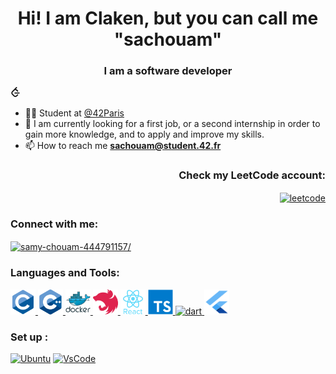 <h1 align="center">Hi! I am Claken, but you can call me "sachouam"</h1>
<h3 align="center">I am a software developer</h3>
<svg xmlns="http://www.w3.org/2000/svg" width="16" height="16" fill="currentColor" class="bi bi-caret-down" viewBox="0 0 32 32">
<path d="M21.469 23.907l-3.595 3.473c-0.624 0.625-1.484 0.885-2.432 0.885s-1.807-0.26-2.432-0.885l-5.776-5.812c-0.62-0.625-0.937-1.537-0.937-2.485 0-0.952 0.317-1.812 0.937-2.432l5.76-5.844c0.62-0.619 1.5-0.859 2.448-0.859s1.808 0.26 2.432 0.885l3.595 3.473c0.687 0.688 1.823 0.663 2.536-0.052 0.708-0.713 0.735-1.848 0.047-2.536l-3.473-3.511c-0.901-0.891-2.032-1.505-3.261-1.787l3.287-3.333c0.688-0.687 0.667-1.823-0.047-2.536s-1.849-0.735-2.536-0.052l-13.469 13.469c-1.307 1.312-1.989 3.113-1.989 5.113 0 1.996 0.683 3.86 1.989 5.168l5.797 5.812c1.307 1.307 3.115 1.937 5.115 1.937 1.995 0 3.801-0.683 5.109-1.989l3.479-3.521c0.688-0.683 0.661-1.817-0.052-2.531s-1.849-0.74-2.531-0.052zM27.749 17.349h-13.531c-0.932 0-1.692 0.801-1.692 1.791 0 0.991 0.76 1.797 1.692 1.797h13.531c0.933 0 1.693-0.807 1.693-1.797 0-0.989-0.76-1.791-1.693-1.791z"/>
</svg>

- :man_student: Student at [@42Paris](https://github.com/42Paris)
- 🔭 I am currently looking for a first job, or a second internship in order to gain more knowledge, and to apply and improve my skills.
- 📫 How to reach me **sachouam@student.42.fr**

<h3 align="right">Check my LeetCode account:</h3>
<p align="right">
<a href="https://leetcode.com/u/Claken/" target="blank"><img align="center" src="https://user-images.githubusercontent.com/36547915/97088991-45da5d00-1652-11eb-900f-80d106540f4f.png" alt="leetcode" height="45" width="55"/></a>
</p>

<h3 align="left">Connect with me:</h3>
<p align="left">
<a href="https://linkedin.com/in/samy-chouam-444791157/" target="blank"><img align="center" src="https://raw.githubusercontent.com/rahuldkjain/github-profile-readme-generator/master/src/images/icons/Social/linked-in-alt.svg" alt="samy-chouam-444791157/" height="30" width="40" /></a>
</p>

<h3 align="left">Languages and Tools:</h3>
<p align="left">
<a href="https://www.cprogramming.com/" target="_blank" rel="noreferrer"> <img src="https://raw.githubusercontent.com/devicons/devicon/master/icons/c/c-original.svg" alt="c" width="40" height="40"/> </a>
<a href="https://www.w3schools.com/cpp/" target="_blank" rel="noreferrer"> <img src="https://raw.githubusercontent.com/devicons/devicon/master/icons/cplusplus/cplusplus-original.svg" alt="cplusplus" width="40" height="40"/> </a>
<a href="https://www.docker.com/" target="_blank" rel="noreferrer"> <img src="https://raw.githubusercontent.com/devicons/devicon/master/icons/docker/docker-original-wordmark.svg" alt="docker" width="40" height="40"/> </a> <a href="https://nestjs.com/" target="_blank" rel="noreferrer"> <img src="https://raw.githubusercontent.com/devicons/devicon/master/icons/nestjs/nestjs-plain.svg" alt="nestjs" width="40" height="40"/> </a>
<a href="https://reactjs.org/" target="_blank" rel="noreferrer"> <img src="https://raw.githubusercontent.com/devicons/devicon/master/icons/react/react-original-wordmark.svg" alt="react" width="40" height="40"/> </a>
<a href="https://www.typescriptlang.org/" target="_blank" rel="noreferrer"> <img src="https://raw.githubusercontent.com/devicons/devicon/master/icons/typescript/typescript-original.svg" alt="typescript" width="40" height="40"/> </a>
<a href="https://dart.dev/" target="_blank" rel="noreferrer"> <img src="https://cloud.githubusercontent.com/assets/1050148/11442042/0b297e0a-9512-11e5-9aef-7a3d46b835b2.jpg" alt="dart" width="40" height="40"/> </a>
<a href="https://flutter.dev/" target="_blank" rel="noreferrer"> <img src="https://raw.githubusercontent.com/dnfield/flutter_svg/7d374d7107561cbd906d7c0ca26fef02cc01e7c8/example/assets/flutter_logo.svg?sanitize=true" alt="flutter" width="40" height="40"/> </a>
</p>

<h3 align="left">Set up :</h3>
<a href="#"><img alt="Ubuntu" src="https://img.shields.io/badge/Ubuntu-E95420?style=for-the-badge&logo=ubuntu&logoColor=white"></a>
<a href="#"><img alt="VsCode" src="https://img.shields.io/badge/Visual%20Studio%20Code-007ACC?logo=visualstudiocode&logoColor=fff&style=plastic"></a>
